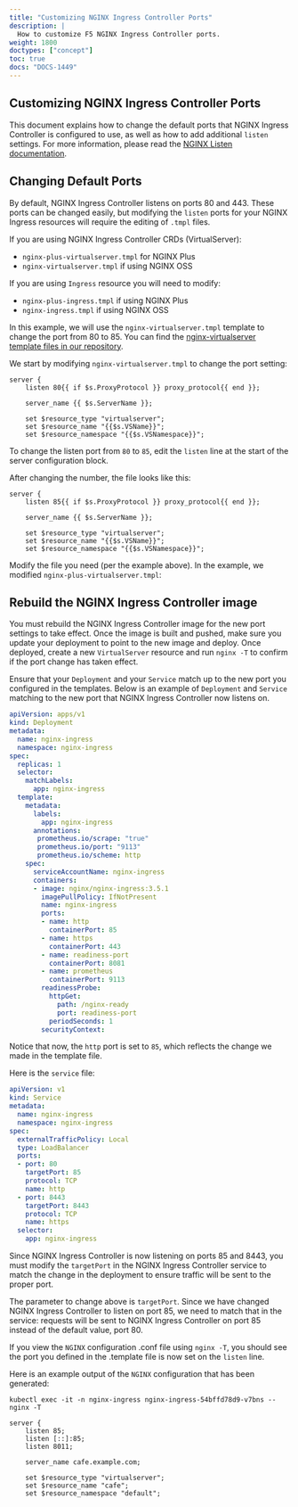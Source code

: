 ```yaml
---
title: "Customizing NGINX Ingress Controller Ports"
description: |
  How to customize F5 NGINX Ingress Controller ports.
weight: 1800
doctypes: ["concept"]
toc: true
docs: "DOCS-1449"
---
```

## Customizing NGINX Ingress Controller Ports

This document explains how to change the default ports that NGINX Ingress Controller is configured to use, as well as how to add additional `listen` settings. For more information, please read the [NGINX Listen documentation](http://nginx.org/en/docs/http/ngx_http_core_module.html#listen).

## Changing Default Ports

By default, NGINX Ingress Controller listens on ports 80 and 443. These ports can be changed easily, but modifying the `listen` ports for your NGINX Ingress resources will require the editing of `.tmpl` files.

If you are using NGINX Ingress Controller CRDs (VirtualServer):

- `nginx-plus-virtualserver.tmpl` for NGINX Plus
- `nginx-virtualserver.tmpl` if using NGINX OSS

If you are using `Ingress` resource you will need to modify:

- `nginx-plus-ingress.tmpl` if using NGINX Plus
- `nginx-ingress.tmpl` if using NGINX OSS

In this example, we will use the `nginx-virtualserver.tmpl` template to change the port from 80 to 85.
You can find the [nginx-virtualserver template files in our repository](https://github.com/nginxinc/kubernetes-ingress/tree/main/internal/configs/version2).

We start by modifying `nginx-virtualserver.tmpl` to change the port setting:

```nginx
server {
    listen 80{{ if $s.ProxyProtocol }} proxy_protocol{{ end }};

    server_name {{ $s.ServerName }};

    set $resource_type "virtualserver";
    set $resource_name "{{$s.VSName}}";
    set $resource_namespace "{{$s.VSNamespace}}";
```

To change the listen port from `80` to `85`, edit the `listen` line at the start of the server configuration block.

After changing the number, the file looks like this:

```nginx
server {
    listen 85{{ if $s.ProxyProtocol }} proxy_protocol{{ end }};

    server_name {{ $s.ServerName }};

    set $resource_type "virtualserver";
    set $resource_name "{{$s.VSName}}";
    set $resource_namespace "{{$s.VSNamespace}}";
```

Modify the file you need (per the example above). In the example, we modified `nginx-plus-virtualserver.tmpl`:

## Rebuild the NGINX Ingress Controller image

You must rebuild the NGINX Ingress Controller image for the new port settings to take effect.
Once the image is built and pushed, make sure you update your deployment to point to the new image and deploy.
Once deployed, create a new `VirtualServer` resource and run `nginx -T` to confirm if the port change has taken effect.

Ensure that your `Deployment` and your `Service` match up to the new port you configured in the templates.
Below is an example of  `Deployment` and `Service` matching to the new port that NGINX Ingress Controller now listens on.

```yaml
apiVersion: apps/v1
kind: Deployment
metadata:
  name: nginx-ingress
  namespace: nginx-ingress
spec:
  replicas: 1
  selector:
    matchLabels:
      app: nginx-ingress
  template:
    metadata:
      labels:
        app: nginx-ingress
      annotations:
       prometheus.io/scrape: "true"
       prometheus.io/port: "9113"
       prometheus.io/scheme: http
    spec:
      serviceAccountName: nginx-ingress
      containers:
      - image: nginx/nginx-ingress:3.5.1
        imagePullPolicy: IfNotPresent
        name: nginx-ingress
        ports:
        - name: http
          containerPort: 85
        - name: https
          containerPort: 443
        - name: readiness-port
          containerPort: 8081
        - name: prometheus
          containerPort: 9113
        readinessProbe:
          httpGet:
            path: /nginx-ready
            port: readiness-port
          periodSeconds: 1
        securityContext:
```

Notice that now, the `http` port is set to `85`, which reflects the change we made in the template file.

Here is the `service` file:

```yaml
apiVersion: v1
kind: Service
metadata:
  name: nginx-ingress
  namespace: nginx-ingress
spec:
  externalTrafficPolicy: Local
  type: LoadBalancer
  ports:
  - port: 80
    targetPort: 85
    protocol: TCP
    name: http
  - port: 8443
    targetPort: 8443
    protocol: TCP
    name: https
  selector:
    app: nginx-ingress
```

Since NGINX Ingress Controller is now listening on ports 85 and 8443, you must modify the `targetPort` in the NGINX Ingress Controller service to match the change in the deployment to ensure traffic will be sent to the proper port.

The parameter to change above is `targetPort`. Since we have changed NGINX Ingress Controller to listen on port 85, we need to match that in the service: requests will be sent to NGINX Ingress Controller on port 85 instead of the default value, port 80.

If you view the `NGINX` configuration .conf file using `nginx -T`, you should see the port you defined in the .template file is now set on the `listen` line.

Here is an example output of the `NGINX` configuration that has been generated:

```console
kubectl exec -it -n nginx-ingress nginx-ingress-54bffd78d9-v7bns -- nginx -T
```

```nginx
server {
    listen 85;
    listen [::]:85;
    listen 8011;

    server_name cafe.example.com;

    set $resource_type "virtualserver";
    set $resource_name "cafe";
    set $resource_namespace "default";
```
